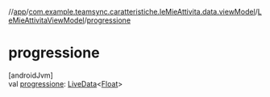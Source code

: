 //[app](../../../index.md)/[com.example.teamsync.caratteristiche.leMieAttivita.data.viewModel](../index.md)/[LeMieAttivitaViewModel](index.md)/[progressione](progressione.md)

# progressione

[androidJvm]\
val [progressione](progressione.md): [LiveData](https://developer.android.com/reference/kotlin/androidx/lifecycle/LiveData.html)&lt;[Float](https://kotlinlang.org/api/latest/jvm/stdlib/kotlin/-float/index.html)&gt;
